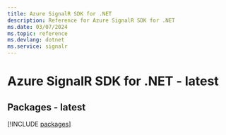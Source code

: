 ```yaml
---
title: Azure SignalR SDK for .NET
description: Reference for Azure SignalR SDK for .NET
ms.date: 03/07/2024
ms.topic: reference
ms.devlang: dotnet
ms.service: signalr
---
```

# Azure SignalR SDK for .NET - latest
## Packages - latest
[!INCLUDE [packages](signalr-index.md)]